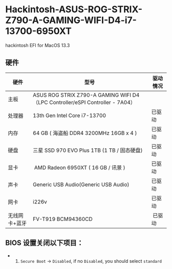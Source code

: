 # Hackintosh-ASUS-ROG-STRIX-Z790-A-GAMING-WIFI-D4-i7-13700-6950XT

hackintosh EFI for MacOS 13.3

## 硬件


| 硬件 | 型号 | 驱动情况 |
| --- | --- | --- |
| 主板 | ASUS ROG STRIX Z790-A GAMING WIFI D4（LPC Controller/eSPI Controller - 7A04） |  |
| 处理器 | 13th Gen Intel Core i7-13700 | 已驱动 |
| 内存 | 64 GB ( 海盗船 DDR4 3200MHz 16GB x 4 ) | 已驱动 |
| 硬盘 | 三星 SSD 970 EVO Plus 1TB (1 TB / 固态硬盘) | 已驱动 |
| 显卡 |  AMD Radeon 6950XT ( 16 GB / 讯景 ) | 已驱动 |
| 声卡 | Generic USB Audio(Generic USB Audio) | 已驱动 |
| 网卡 | i226v | 已驱动 |
| 无线网卡+蓝牙 | FV-T919 BCM94360CD |  已驱动 |

## BIOS 设置关闭以下项目：

-   1.  `Secure Boot` -> `Disabled`, if no `Disabled`, you should select `standard`
